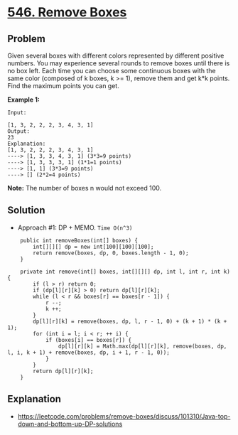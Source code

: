 # <a href='https://leetcode.com/problems/remove-boxes/'>546. Remove Boxes</a>

## Problem
Given several boxes with different colors represented by different positive numbers.
You may experience several rounds to remove boxes until there is no box left. Each time you can choose some continuous boxes with the same color (composed of k boxes, k >= 1), remove them and get k*k points.
Find the maximum points you can get.

<strong>Example 1:</strong>
```
Input:

[1, 3, 2, 2, 2, 3, 4, 3, 1]
Output:
23
Explanation:
[1, 3, 2, 2, 2, 3, 4, 3, 1] 
----> [1, 3, 3, 4, 3, 1] (3*3=9 points) 
----> [1, 3, 3, 3, 1] (1*1=1 points) 
----> [1, 1] (3*3=9 points) 
----> [] (2*2=4 points)
```

<strong>Note:</strong> The number of boxes n would not exceed 100.

## Solution
- Approach #1: DP + MEMO. ```Time O(n^3)```
```
    public int removeBoxes(int[] boxes) {
        int[][][] dp = new int[100][100][100];
        return remove(boxes, dp, 0, boxes.length - 1, 0);
    }
    
    private int remove(int[] boxes, int[][][] dp, int l, int r, int k) {
        if (l > r) return 0;
        if (dp[l][r][k] > 0) return dp[l][r][k];
        while (l < r && boxes[r] == boxes[r - 1]) {
            r --;
            k ++;
        }
        dp[l][r][k] = remove(boxes, dp, l, r - 1, 0) + (k + 1) * (k + 1);
        for (int i = l; i < r; ++ i) {
            if (boxes[i] == boxes[r]) {
                dp[l][r][k] = Math.max(dp[l][r][k], remove(boxes, dp, l, i, k + 1) + remove(boxes, dp, i + 1, r - 1, 0));
            }
        }
        return dp[l][r][k];
    }
```

## Explanation
- https://leetcode.com/problems/remove-boxes/discuss/101310/Java-top-down-and-bottom-up-DP-solutions
